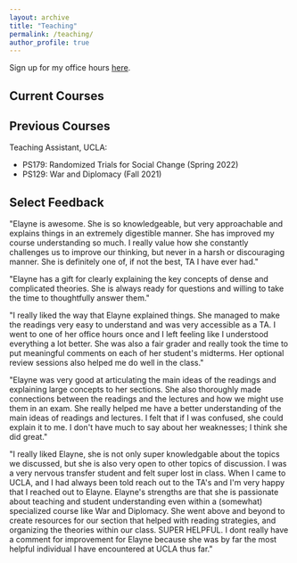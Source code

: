 ```yaml
---
layout: archive
title: "Teaching"
permalink: /teaching/
author_profile: true
---
```


Sign up for my office hours [here](https://www.wejoinin.com/elaynestecher@ucla.edu).

## Current Courses



## Previous Courses

Teaching Assistant, UCLA:
- PS179: Randomized Trials for Social Change (Spring 2022)
- PS129: War and Diplomacy (Fall 2021)

## Select Feedback

"Elayne is awesome. She is so knowledgeable, but very approachable and explains things in an
extremely digestible manner. She has improved my course understanding so much. I really value how
she constantly challenges us to improve our thinking, but never in a harsh or discouraging manner. She
is definitely one of, if not the best, TA I have ever had."

"Elayne has a gift for clearly explaining the key concepts of dense and complicated theories. She is
always ready for questions and willing to take the time to thoughtfully answer them."

"I really liked the way that Elayne explained things. She managed to make the readings very easy to
understand and was very accessible as a TA. I went to one of her office hours once and I left feeling like
I understood everything a lot better. She was also a fair grader and really took the time to put
meaningful comments on each of her student's midterms. Her optional review sessions also helped me
do well in the class."

"Elayne was very good at articulating the main ideas of the readings and explaining large concepts to
her sections. She also thoroughly made connections between the readings and the lectures and how
we might use them in an exam. She really helped me have a better understanding of the main ideas of
readings and lectures. I felt that if I was confused, she could explain it to me. I don't have much to say
about her weaknesses; I think she did great."

"I really liked Elayne, she is not only super knowledgable about the topics we discussed, but she is also
very open to other topics of discussion. I was a very nervous transfer student and felt super lost in class.
When I came to UCLA, and I had always been told reach out to the TA's and
I'm very happy that I reached out to Elayne. Elayne's strengths are that she is passionate about
teaching and student understanding even within a (somewhat) specialized course like War and
Diplomacy. She went above and beyond to create resources for our section that helped with reading
strategies, and organizing the theories within our class. SUPER HELPFUL. I dont really have a comment for 
improvement for Elayne because she was by far the most helpful individual I have
encountered at UCLA thus far."

